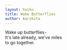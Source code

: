 ```yaml
---
layout: haiku
title: Wake Butterflies
author: Aarshita
---
```

Wake up butterflies- <br>
It's late already, we've miles <br>
to go together. <br>
